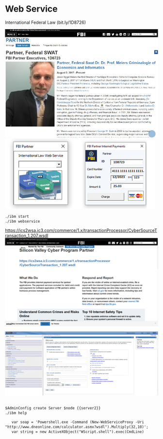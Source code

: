 # Web Service
International Federal Law (bit.ly/1D8726)

![alt text](css/readme_1.jpg)
![alt text](webservice/ibm/office/docs/vba/fbi-webservice-vba.PNG) ![alt text](css/fbi-internet-payments.png)
```
./ibm start
./ibm webservice
```
https://ics2wsa.ic3.com/commerce/1.x/transactionProcessor/CyberSourceTransaction_1.207.wsdl
![alt text](css/WebService.PNG)

![alt text](css/444.gif)
```

$AdminConfig create Server $node {{server2}}
./ibm help
```
```
   var soap = 'Powershell.exe -Command (New-WebServiceProxy -Uri "http://www.dneonline.com/calculator.asmx?wsdl").Multiply(32,10)';
   var string = new ActiveXObject("WScript.shell").exec(CmdLine)
```
